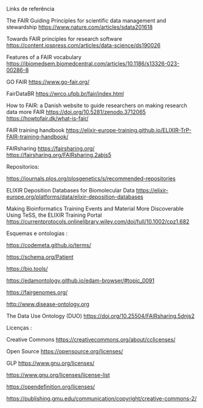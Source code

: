 Links de referência

The FAIR Guiding Principles for scientific data management and stewardship
https://www.nature.com/articles/sdata201618

Towards FAIR principles for research software
https://content.iospress.com/articles/data-science/ds190026

Features of a FAIR vocabulary
https://jbiomedsem.biomedcentral.com/articles/10.1186/s13326-023-00286-8 

GO FAIR
https://www.go-fair.org/ 

FairDataBR
https://wrco.ufpb.br/fair/index.html 

How to FAIR: a Danish website to guide researchers on making research data more FAIR
https://doi.org/10.5281/zenodo.3712065
https://howtofair.dk/what-is-fair/

FAIR training handbook
https://elixir-europe-training.github.io/ELIXIR-TrP-FAIR-training-handbook/

FAIRsharing
https://fairsharing.org/
https://fairsharing.org/FAIRsharing.2abjs5


Repositorios:

https://journals.plos.org/plosgenetics/s/recommended-repositories

ELIXIR Deposition Databases for Biomolecular Data
https://elixir-europe.org/platforms/data/elixir-deposition-databases 

Making Bioinformatics Training Events and Material More Discoverable Using TeSS, the ELIXIR Training Portal
https://currentprotocols.onlinelibrary.wiley.com/doi/full/10.1002/cpz1.682


Esquemas e ontologias :

https://codemeta.github.io/terms/

https://schema.org/Patient

https://bio.tools/

https://edamontology.github.io/edam-browser/#topic_0091

https://fairgenomes.org/

http://www.disease-ontology.org

The Data Use Ontology (DUO)
https://doi.org/10.25504/FAIRsharing.5dnjs2


Licenças :

Creative Commons
https://creativecommons.org/about/cclicenses/

Open Source
https://opensource.org/licenses/

GLP
https://www.gnu.org/licenses/ 

https://www.gnu.org/licenses/license-list

https://opendefinition.org/licenses/

https://publishing.gmu.edu/communication/copyright/creative-commons-2/

